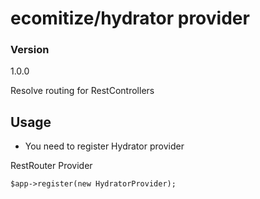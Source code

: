 # ecomitize/hydrator provider

### Version
1.0.0

Resolve routing for RestControllers

## Usage

- You need to register Hydrator provider

RestRouter Provider
```
$app->register(new HydratorProvider);
```